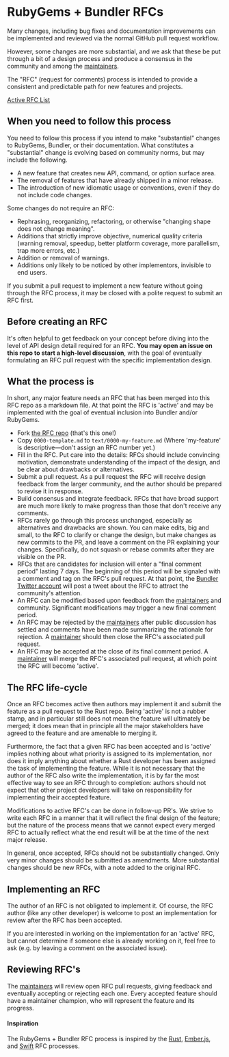 # RubyGems + Bundler RFCs

Many changes, including bug fixes and documentation improvements can be
implemented and reviewed via the normal GitHub pull request workflow.

However, some changes are more substantial, and we ask that these be put
through a bit of a design process and produce a consensus in the community and
among the [maintainers].

The "RFC" (request for comments) process is intended to provide a consistent
and predictable path for new features and projects.

[Active RFC List](https://github.com/bundler/rfcs/pulls)

## When you need to follow this process

You need to follow this process if you intend to make "substantial" changes to
RubyGems, Bundler, or their documentation. What constitutes a "substantial"
change is evolving based on community norms, but may include the following.

   - A new feature that creates new API, command, or option surface area.
   - The removal of features that have already shipped in a minor release.
   - The introduction of new idiomatic usage or conventions, even if they
     do not include code changes.

Some changes do not require an RFC:

  - Rephrasing, reorganizing, refactoring, or otherwise "changing shape does
    not change meaning".
  - Additions that strictly improve objective, numerical quality criteria
    (warning removal, speedup, better platform coverage, more parallelism, trap
    more errors, etc.)
  - Addition or removal of warnings.
  - Additions only likely to be noticed by other implementors, invisible to end
    users.

If you submit a pull request to implement a new feature without going through
the RFC process, it may be closed with a polite request to submit an RFC first.

## Before creating an RFC

It's often helpful to get feedback on your concept before diving into the level
of API design detail required for an RFC. **You may open an issue on this repo
to start a high-level discussion**, with the goal of eventually formulating an
RFC pull request with the specific implementation design.

## What the process is

In short, any major feature needs an RFC that has been merged into this RFC
repo as a markdown file. At that point the RFC is 'active' and may be
implemented with the goal of eventual inclusion into Bundler and/or RubyGems.

* Fork [the RFC repo](http://github.com/bundler/rfcs) (that's this one!)
* Copy `0000-template.md` to `text/0000-my-feature.md` (Where 'my-feature' is
  descriptive—don't assign an RFC number yet.)
* Fill in the RFC. Put care into the details: RFCs should include convincing
  motivation, demonstrate understanding of the impact of the design, and be
  clear about drawbacks or alternatives.
* Submit a pull request. As a pull request the RFC will receive design feedback
  from the larger community, and the author should be prepared to revise it in
  response.
* Build consensus and integrate feedback. RFCs that have broad support are much
  more likely to make progress than those that don't receive any comments.
* RFCs rarely go through this process unchanged, especially as alternatives and 
  drawbacks are shown. You can make edits, big and small, to the RFC to clarify 
  or change the design, but make changes as new commits to the PR, and leave a 
  comment on the PR explaining your changes. Specifically, do not squash or 
  rebase commits after they are visible on the PR.
* RFCs that are candidates for inclusion will enter a "final comment period"
  lasting 7 days. The beginning of this period will be signaled with a comment
  and tag on the RFC's pull request. At that point, the [Bundler Twitter
  account](https://twitter.com/bundlerio) will post a tweet about the RFC to
  attract the community's attention.
* An RFC can be modified based upon feedback from the [maintainers] and
  community. Significant modifications may trigger a new final comment period.
* An RFC may be rejected by the [maintainers] after public discussion has
  settled and comments have been made summarizing the rationale for rejection.
  A [maintainer] should then close the RFC's associated pull request.
* An RFC may be accepted at the close of its final comment period. A
  [maintainer] will merge the RFC's associated pull request, at which point the
  RFC will become 'active'.

## The RFC life-cycle

Once an RFC becomes active then authors may implement it and submit the feature
as a pull request to the Rust repo. Being 'active' is not a rubber stamp, and
in particular still does not mean the feature will ultimately be merged; it
does mean that in principle all the major stakeholders have agreed to the
feature and are amenable to merging it.

Furthermore, the fact that a given RFC has been accepted and is 'active'
implies nothing about what priority is assigned to its implementation, nor does
it imply anything about whether a Rust developer has been assigned the task of
implementing the feature. While it is not necessary that the author of the RFC
also write the implementation, it is by far the most effective way to see an
RFC through to completion: authors should not expect that other project
developers will take on responsibility for implementing their accepted feature.

Modifications to active RFC's can be done in follow-up PR's. We strive to write
each RFC in a manner that it will reflect the final design of the feature; but
the nature of the process means that we cannot expect every merged RFC to
actually reflect what the end result will be at the time of the next major
release.

In general, once accepted, RFCs should not be substantially changed. Only very
minor changes should be submitted as amendments. More substantial changes
should be new RFCs, with a note added to the original RFC.

## Implementing an RFC

The author of an RFC is not obligated to implement it. Of course, the RFC
author (like any other developer) is welcome to post an implementation for
review after the RFC has been accepted.

If you are interested in working on the implementation for an 'active' RFC, but
cannot determine if someone else is already working on it, feel free to ask
(e.g. by leaving a comment on the associated issue).

## Reviewing RFC's

The [maintainers] will review open RFC pull requests, giving feedback and
eventually accepting or rejecting each one. Every accepted feature should have
a maintainer champion, who will represent the feature and its progress.

#### Inspiration

The RubyGems + Bundler RFC process is inspired by the [Rust], [Ember.js], and [Swift] RFC processes.

[Rust]: https://github.com/rust-lang/rfcs
[Swift]: https://github.com/apple/swift-evolution
[Ember.js]: https://github.com/emberjs/rfcs
[maintainer]: http://bundler.io/contributors.html
[maintainers]: http://bundler.io/contributors.html
